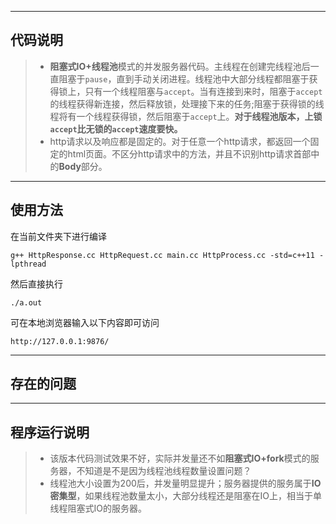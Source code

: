 - - -
## 代码说明
> * **阻塞式IO+线程池**模式的并发服务器代码。主线程在创建完线程池后一直阻塞于`pause`，直到手动关闭进程。线程池中大部分线程都阻塞于获得锁上，只有一个线程阻塞与`accept`。当有连接到来时，阻塞于`accept`的线程获得新连接，然后释放锁，处理接下来的任务;阻塞于获得锁的线程将有一个线程获得锁，然后阻塞于`accept`上。**对于线程池版本，上锁`accept`比无锁的`accept`速度要快。**
> * http请求以及响应都是固定的。对于任意一个http请求，都返回一个固定的html页面。不区分http请求中的方法，并且不识别http请求首部中的**Body**部分。
- - -
## 使用方法
在当前文件夹下进行编译
```
g++ HttpResponse.cc HttpRequest.cc main.cc HttpProcess.cc -std=c++11 -lpthread
```
然后直接执行
```
./a.out
```
可在本地浏览器输入以下内容即可访问
```
http://127.0.0.1:9876/
```

- - - 
## 存在的问题

- - - 
## 程序运行说明
> * 该版本代码测试效果不好，实际并发量还不如**阻塞式IO+fork**模式的服务器，不知道是不是因为线程池线程数量设置问题？
> * 线程池大小设置为200后，并发量明显提升；服务器提供的服务属于**IO密集型**，如果线程池数量太小，大部分线程还是阻塞在IO上，相当于单线程阻塞式IO的服务器。
